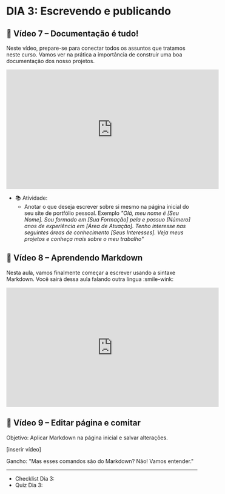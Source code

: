 # DIA 3: Escrevendo e publicando

## 🎥 Vídeo 7 – Documentação é tudo!

Neste vídeo, prepare-se para conectar todos os assuntos que tratamos neste curso. Vamos ver na prática a importância de construir uma boa documentação dos nosso projetos.

<iframe width="560" height="315" src="https://www.youtube.com/embed/28y9wegXVAs?si=RDrSsY2MWzz1OkRo" title="YouTube video player" frameborder="0" allow="accelerometer; autoplay; clipboard-write; encrypted-media; gyroscope; picture-in-picture; web-share" referrerpolicy="strict-origin-when-cross-origin" allowfullscreen></iframe>

- 📚 Atividade:
    - Anotar o que deseja escrever sobre si mesmo na página inicial do seu site de portfólio pessoal.
    Exemplo _"Olá, meu nome é [Seu Nome]. Sou formado em [Sua Formação] pela e possuo [Número] anos de experiência em [Área de Atuação]. Tenho interesse nas seguintes áreas de conhecimento [Seus Interesses]. Veja meus projetos e conheça mais sobre o meu trabalho"_

## 🎥 Vídeo 8 – Aprendendo Markdown

Nesta aula, vamos finalmente começar a escrever usando a sintaxe Markdown. Você sairá dessa aula falando outra língua :smile-wink:

<iframe width="560" height="315" src="https://www.youtube.com/embed/SOXWdGwV8t4?si=cVBYpivk9ALTHHFq" title="YouTube video player" frameborder="0" allow="accelerometer; autoplay; clipboard-write; encrypted-media; gyroscope; picture-in-picture; web-share" referrerpolicy="strict-origin-when-cross-origin" allowfullscreen></iframe>

## 🎥 Vídeo 9 – Editar página e comitar

Objetivo: Aplicar Markdown na página inicial e salvar alterações.

[inserir vídeo]

Gancho: "Mas esses comandos são do Markdown? Não! Vamos entender."

_________
 - Checklist Dia 3:
 - Quiz Dia 3: